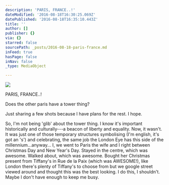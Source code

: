 ```yaml
---
description: 'PARIS, FRANCE..!'
dateModified: '2016-08-18T16:30:25.069Z'
datePublished: '2016-08-18T16:35:10.443Z'
title: ''
author: []
publisher: {}
via: {}
starred: false
sourcePath: _posts/2016-08-18-paris-france.md
inFeed: true
hasPage: false
inNav: false
_type: MediaObject

---
```

![](https://the-grid-user-content.s3-us-west-2.amazonaws.com/96192b5e-eb0e-4f0c-93a9-a9f0e5415b13.jpg)

PARIS, FRANCE..!

Does the other paris have a tower thing?

Just sharing a few shots because I have plans for the rest. I hope.

So, I'm not being 'glib' about the tower thing. I know it's important historically and culturally---a beacon of liberty and equality. Now, it wasn't. It was just one of those temporary structures symbolising (I'm english, it's got an 's') and celebrating, the same job the London Eye has this side of the millennium...anyway... I, we went to Paris the wife and I right between Christmas Day and New Year's Day. Stayed in the centre, which was awesome. Walked about, which was awesome. Bought her Christmas present from Tiffany's in Rue de la Paix (which was AWESOME!), like London there's plenty of Tiffany's to choose from but we google street viewed around and thought this was the best looking. I do this, I shouldn't. Maybe I don't have enough to keep me busy.